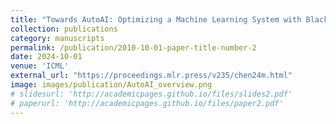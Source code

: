```yaml
---
title: "Towards AutoAI: Optimizing a Machine Learning System with Black-box and Differentiable Components"
collection: publications
category: manuscripts
permalink: /publication/2010-10-01-paper-title-number-2
date: 2024-10-01
venue: 'ICML'
external_url: "https://proceedings.mlr.press/v235/chen24m.html"
image: images/publication/AutoAI_overview.png
# slidesurl: 'http://academicpages.github.io/files/slides2.pdf'
# paperurl: 'http://academicpages.github.io/files/paper2.pdf'
---
```


<!-- The contents above will be part of a list of publications, if the user clicks the link for the publication than the contents of section will be rendered as a full page, allowing you to provide more information about the paper for the reader. When publications are displayed as a single page, the contents of the above "citation" field will automatically be included below this section in a smaller font. -->